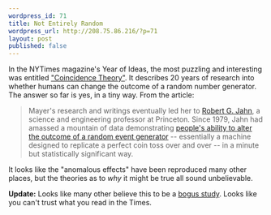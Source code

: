 ```yaml
--- 
wordpress_id: 71
title: Not Entirely Random
wordpress_url: http://208.75.86.216/?p=71
layout: post
published: false
---
```

In the NYTimes magazine's Year of Ideas, the most puzzling and interesting was entitled <a href="http://www.nytimes.com/2003/12/14/magazine/14COINCIDENCE.html">"Coincidence Theory"</a>. It describes 20 years of research into whether humans can change the outcome of a random number generator. The answer so far is yes, in a tiny way. From the article:

<blockquote>Mayer's research and writings eventually led her to <a href="http://alfven.princeton.edu/personnel/jahn.htm">Robert G. Jahn</a>, a science and engineering professor at Princeton. Since 1979, Jahn had amassed a mountain of data demonstrating <a href="http://www.princeton.edu/~pear/">people's ability to alter the outcome of a random event generator</a> -- essentially a machine designed to replicate a perfect coin toss over and over -- in a minute but statistically significant way.
</blockquote>

It looks like the "anomalous effects" have been reproduced many other places, but the theories as to <i>why</i> it might be true all sound unbelievable.

<b>Update:</b> Looks like many other believe this to be a <a href="http://goodmath.blogspot.com/2006/04/bad-math-of-paranormal-research-pear.html">bogus study</a>. Looks like you can't trust what you read in the Times.

